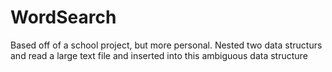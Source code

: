 # WordSearch
Based off of a school project, but more personal.
Nested two data structurs and read a large text file and inserted into this ambiguous data structure
